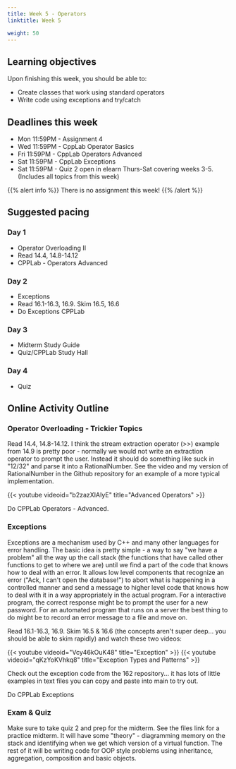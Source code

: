 ```yaml
---
title: Week 5 - Operators
linktitle: Week 5

weight: 50
---
```


## Learning objectives

Upon finishing this week, you should be able to:

-   Create classes that work using standard operators
-   Write code using exceptions and try/catch

## Deadlines this week

-   Mon 11:59PM - Assignment 4
-   Wed 11:59PM - CppLab Operator Basics
-   Fri 11:59PM - CppLab Operators Advanced
-   Sat 11:59PM - CppLab Exceptions
-   Sat 11:59PM - Quiz 2 open in elearn Thurs-Sat covering weeks 3-5.
    (Includes all topics from this week)

{{% alert info %}}
There is no assignment this week!
{{% /alert %}}

## Suggested pacing

### Day 1

-   Operator Overloading II
-   Read 14.4, 14.8-14.12
-   CPPLab - Operators Advanced

### Day 2

-   Exceptions
-   Read 16.1-16.3, 16.9. Skim 16.5, 16.6
-   Do Exceptions CPPLab

### Day 3

-   Midterm Study Guide
-   Quiz/CPPLab Study Hall

### Day 4

-   Quiz

## Online Activity Outline

### Operator Overloading - Trickier Topics

Read 14.4, 14.8-14.12. I think the stream extraction operator (\>\>)
example from 14.9 is pretty poor - normally we would not write an
extraction operator to prompt the user. Instead it should do something
like suck in "12/32" and parse it into a RationalNumber. See the video
and my version of RationalNumber in the Github repository for an example
of a more typical implementation.

{{< youtube videoid="b2zazXIAIyE" title="Advanced Operators" >}}

Do CPPLab Operators - Advanced.

### Exceptions

Exceptions are a mechanism used by C++ and many other languages for
error handling. The basic idea is pretty simple - a way to say "we have
a problem" all the way up the call stack (the functions that have called
other functions to get to where we are) until we find a part of the code
that knows how to deal with an error. It allows low level components
that recognize an error ("Ack, I can't open the database!") to abort
what is happening in a controlled manner and send a message to higher
level code that knows how to deal with it in a way appropriately in the
actual program. For a interactive program, the correct response might
be to prompt the user for a new password. For an automated program that
runs on a server the best thing to do might be to record an error message
to a file and move on.

Read 16.1-16.3, 16.9. Skim 16.5 & 16.6 (the concepts aren't super
deep... you should be able to skim rapidly) and watch these two videos:

{{< youtube videoid="Vcy46kOuK48" title="Exception" >}}
{{< youtube videoid="qKzYoKVhkq8" title="Exception Types and Patterns" >}}

Check out the exception code from the 162 repository... it has lots of
little examples in text files you can copy and paste into main to try out.

Do CPPLab Exceptions

### Exam & Quiz

Make sure to take quiz 2 and prep for the midterm. See the files
link for a practice midterm. It will have some "theory" -
diagramming memory on the stack and identifying when we get which
version of a virtual function. The rest of it will be writing code
for OOP style problems using inheritance, aggregation, composition
and basic objects.

